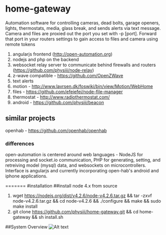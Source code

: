 # home-gateway
Automation software for controlling cameras, dead bolts, garage openers, lights, thermostats, media, glass break, and sends alerts via text message. Camera and files are proxied out the port you set with -p [port]. Forward that port in your routers settings to gain access to files and camera using remote tokens

1. angularjs frontend (http://open-automation.org)
2. nodejs and php on the backend
3. websocket relay server to communicate behind firewalls and routers (https://github.com/physiii/node-relay)
4. z-wave compatible - https://github.com/OpenZWave
5. text alerts
6. motion - http://www.lavrsen.dk/foswiki/bin/view/Motion/WebHome
7. files - https://github.com/efeiefei/node-file-manager
8. thermostat - http://www.radiothermostat.com/
9. android - https://github.com/physiii/beacon

## similar projects
openhab - https://github.com/openhab/openhab

### differences
open-automation is centered around web languages - NodeJS for processing and socket.io communication, PHP for generating, setting, and retreiving model (mysql) data, and websockets on microcontrollers. Interface is angularjs and currently incorporating open-hab's android and iphone applications.

=======
#installation
##install node 4.x from source
1. wget https://nodejs.org/dist/v4.2.6/node-v4.2.6.tar.gz && tar -zxvf node-v4.2.6.tar.gz && cd node-v4.2.6 && ./configure && make && sudo make install
2. git clone https://github.com/physiii/home-gateway.git && cd home-gateway && sh install.sh

##System Overview
![Alt text](https://github.com/physiii/home-gateway/blob/master/screenshots/system%20overview.jpg?raw=true "system overview")


